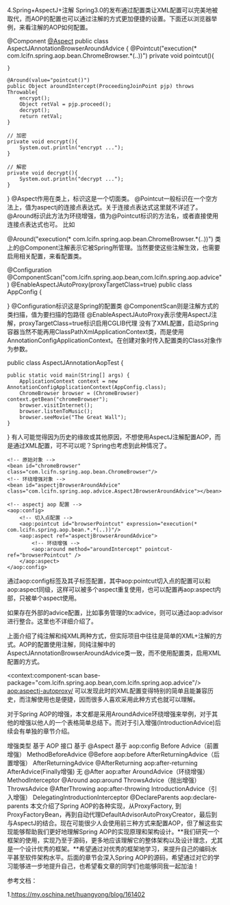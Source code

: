 4.Spring+AspectJ+注解
Spring3.0的发布通过配置类让XML配置可以完美地被取代，而AOP的配置也可以通过注解的方式更加便捷的设置。下面还以浏览器举例，来看注解的AOP如何配置。

@Component
[@Aspect](https://my.oschina.net/aspect)
public class AspectJAnnotationBrowserAroundAdvice {
	@Pointcut("execution(* com.lcifn.spring.aop.bean.ChromeBrowser.*(..))")
	private void pointcut(){
		
	}
	
	@Around(value="pointcut()")
	public Object aroundIntercept(ProceedingJoinPoint pjp) throws Throwable{
		encrypt();
		Object retVal = pjp.proceed();
		decrypt();
		return retVal;
	}
	
	// 加密
	private void encrypt(){
		System.out.println("encrypt ...");
	}
	
	// 解密
	private void decrypt(){
		System.out.println("decrypt ...");
	}
}
@Aspect作用在类上，标识这是一个切面类。
@Pointcut一般标识在一个空方法上，值为aspectj的连接点表达式。关于连接点表达式这里就不详述了。
@Around标识此方法为环绕增强，值为@Pointcut标识的方法名，或者直接使用连接点表达式也可。
比如

@Around("execution(* com.lcifn.spring.aop.bean.ChromeBrowser.*(..))")
类上的@Component注解表示它被Spring所管理。当然要使这些注解生效，也需要启用相关配置，来看配置类。

@Configuration
@ComponentScan("com.lcifn.spring.aop.bean,com.lcifn.spring.aop.advice")
@EnableAspectJAutoProxy(proxyTargetClass=true)
public class AppConfig {

}
@Configuration标识这是Spring的配置类
@ComponentScan则是注解方式的类扫描，值为要扫描的包路径
@EnableAspectJAutoProxy表示使用AspectJ注解，proxyTargetClass=true标识启用CGLIB代理
没有了XML配置，启动Spring容器当然不能再用ClassPathXmlApplicationContext类，而是使用AnnotationConfigApplicationContext。在创建对象时传入配置类的Class对象作为参数。

public class AspectJAnnotationAopTest {

	public static void main(String[] args) {
		ApplicationContext context = new AnnotationConfigApplicationContext(AppConfig.class);
		ChromeBrowser browser = (ChromeBrowser) context.getBean("chromeBrowser");
		browser.visitInternet();
		browser.listenToMusic();
		browser.seeMovie("The Great Wall");
	}
}
有人可能觉得因为历史的缘故或其他原因，不想使用AspectJ注解配置AOP，而是通过XML配置，可不可以呢？Spring也考虑到此种情况了。

<?xml version="1.0" encoding="UTF-8"?>
<beans xmlns="http://www.springframework.org/schema/beans"
	xmlns:xsi="http://www.w3.org/2001/XMLSchema-instance" 
	xmlns:aop="http://www.springframework.org/schema/aop"
	xsi:schemaLocation="
	http://www.springframework.org/schema/beans
	http://www.springframework.org/schema/beans/spring-beans-3.0.xsd
	http://www.springframework.org/schema/aop
	http://www.springframework.org/schema/aop/spring-aop-3.0.xsd">
	
	<!-- 原始对象 -->
	<bean id="chromeBrowser" class="com.lcifn.spring.aop.bean.ChromeBrowser"/>
	<!-- 环绕增强对象 -->
	<bean id="aspectjBrowserAroundAdvice" class="com.lcifn.spring.aop.advice.AspectJBrowserAroundAdvice"></bean>
	
	<!-- aspectj aop 配置 -->
	<aop:config>
		<!-- 切入点配置 -->
		<aop:pointcut id="browserPointcut" expression="execution(* com.lcifn.spring.aop.bean.*.*(..))"/>
		<aop:aspect ref="aspectjBrowserAroundAdvice">
			<!-- 环绕增强 -->
			<aop:around method="aroundIntercept" pointcut-ref="browserPointcut" />
		</aop:aspect>
	</aop:config>
</beans>
通过aop:config标签及其子标签配置，其中aop:pointcut切入点的配置可以和aop:aspect同级，这样可以被多个aspect重复使用，也可以配置再aop:aspect内部，只被单个aspect使用。

如果存在外部的advice配置，比如事务管理的tx:advice，则可以通过aop:advisor进行整合。这里也不详细介绍了。

上面介绍了纯注解和纯XML两种方式，但实际项目中往往是简单的XML+注解的方式。AOP的配置使用注解，同纯注解中的AspectJAnnotationBrowserAroundAdvice类一致，而不使用配置类，启用XML配置的方式。

<?xml version="1.0" encoding="UTF-8"?>
<beans xmlns="http://www.springframework.org/schema/beans"
	xmlns:xsi="http://www.w3.org/2001/XMLSchema-instance" 
	xmlns:context="http://www.springframework.org/schema/context"
	xmlns:aop="http://www.springframework.org/schema/aop"
	xsi:schemaLocation="
	http://www.springframework.org/schema/beans
	http://www.springframework.org/schema/beans/spring-beans-3.0.xsd
	http://www.springframework.org/schema/context
    http://www.springframework.org/schema/context/spring-context-3.0.xsd
	http://www.springframework.org/schema/aop
	http://www.springframework.org/schema/aop/spring-aop-3.0.xsd">
	<!-- 类扫描 -->
	<context:component-scan base-package="com.lcifn.spring.aop.bean,com.lcifn.spring.aop.advice"/>
	<!-- 启用AspectJ注解 -->
	<aop:aspectj-autoproxy/>
</beans>
可以发现此时的XML配置变得特别的简单且能兼容历史，而注解使用也是便捷，因而很多人喜欢采用此种方式也就可以理解。

对于Spring AOP的增强，本文都是采用AroundAdvice环绕增强来举例，对于其他的增强以他人的一个表格简单总结下。而对于引入增强(IntroductionAdvice)后续会有单独的章节介绍。

增强类型	基于 AOP 接口	基于 @Aspect	基于 aop:config
Before Advice（前置增强）	MethodBeforeAdvice	@Before	aop:before
AfterReturningAdvice（后置增强）	AfterReturningAdvice	@AfterReturning	aop:after-returning
AfterAdvice(Finally增强)	无	@After	aop:after
AroundAdvice（环绕增强）	MethodInterceptor	@Around	aop:around
ThrowsAdvice（抛出增强）	ThrowsAdvice	@AfterThrowing	aop:after-throwing
IntroductionAdvice（引入增强）	DelegatingIntroductionInterceptor	@DeclareParents	aop:declare-parents
本文介绍了Spring AOP的各种实现，从ProxyFactory, 到ProxyFactoryBean，再到自动代理DefaultAdvisorAutoProxyCreator，最后到与AspectJ的结合。现在可能很少人会使用前三种方式来配置AOP，但了解这些实现能够帮助我们更好地理解Spring AOP的实现原理和架构设计。**我们研究一个框架的使用，实现乃至于源码，更多地应该理解它的整体架构以及设计理念，尤其是一个设计优秀的框架。**希望通过对优秀的框架地学习，来提升自己的编码水平甚至软件架构水平。后面的章节会深入Spring AOP的源码，希望通过对它的学习能够进一步地提升自己，也希望看文章的同学们也能够同我一起加油！

参考文档：

1.https://my.oschina.net/huangyong/blog/161402
